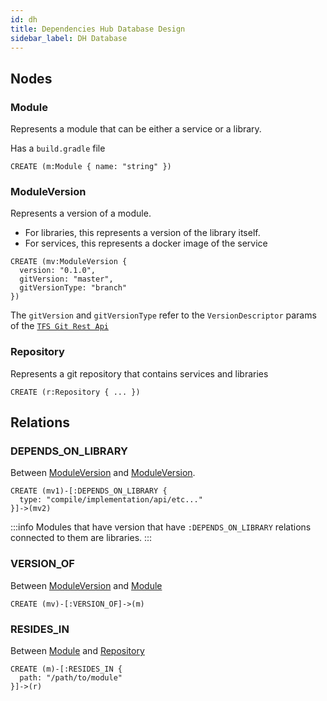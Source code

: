 ```yaml
---
id: dh
title: Dependencies Hub Database Design
sidebar_label: DH Database
---
```


## Nodes

### Module

Represents a module that can be either a service or a library.

Has a `build.gradle` file

```cypher
CREATE (m:Module { name: "string" })
```

### ModuleVersion

Represents a version of a module.
* For libraries, this represents a version of the library itself.
* For services, this represents a docker image of the service

```cypher
CREATE (mv:ModuleVersion {
  version: "0.1.0",
  gitVersion: "master",
  gitVersionType: "branch"
})
```

The `gitVersion` and `gitVersionType` refer to the `VersionDescriptor` params of the [`TFS Git Rest Api`][tfs-rest-api-params]

### Repository

Represents a git repository that contains services and libraries

```cypher
CREATE (r:Repository { ... })
```

## Relations

### DEPENDS_ON_LIBRARY

Between [ModuleVersion](#moduleversion) and [ModuleVersion](#moduleversion).

```cypher
CREATE (mv1)-[:DEPENDS_ON_LIBRARY {
  type: "compile/implementation/api/etc..."
}]->(mv2)
```

:::info
Modules that have version that have `:DEPENDS_ON_LIBRARY` relations connected to them are libraries.
:::

### VERSION_OF

Between [ModuleVersion](#moduleversion) and [Module](#module)

```cypher
CREATE (mv)-[:VERSION_OF]->(m)
```

### RESIDES_IN

Between [Module](#module) and [Repository](#repository)

```cypher
CREATE (m)-[:RESIDES_IN { 
  path: "/path/to/module"
}]->(r)
```

[tfs-rest-api-params]: https://docs.microsoft.com/en-us/rest/api/azure/devops/git/items/get?view=azure-devops-rest-5.0#uri-parameters